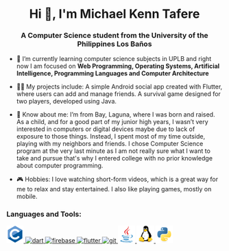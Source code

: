 <h1 align="center">Hi 👋, I'm Michael Kenn Tafere</h1>
<h3 align="center">A Computer Science student from the University of the Philippines Los Baños</h3>

- 🌱 I’m currently learning computer science subjects in UPLB and right now I am focused on **Web Programming, Operating Systems, Artificial Intelligence, Programming Languages and Computer Architecture**

- 👨‍💻 My projects include: A simple Android social app created with Flutter, where users can add and manage friends. A survival game designed for two players, developed using Java.

- 📄 Know about me: I’m from Bay, Laguna, where I was born and raised. As a child, and for a good part of my junior high years, I wasn’t very interested in computers or digital devices maybe due to lack of exposure to those things. Instead, I spent most of my time outside, playing with my neighbors and friends. I chose Computer Science program at the very last minute as I am not really sure what I want to take and pursue that's why I entered college with no prior knowledge about computer programming.

- 🎮 Hobbies: I love watching short-form videos, which is a great way for me to relax and stay entertained. I also like playing games, mostly on mobile.

<h3 align="left">Languages and Tools:</h3>
<p align="left"> <a href="https://www.cprogramming.com/" target="_blank" rel="noreferrer"> <img src="https://raw.githubusercontent.com/devicons/devicon/master/icons/c/c-original.svg" alt="c" width="40" height="40"/> </a> <a href="https://dart.dev" target="_blank" rel="noreferrer"> <img src="https://www.vectorlogo.zone/logos/dartlang/dartlang-icon.svg" alt="dart" width="40" height="40"/> </a> <a href="https://firebase.google.com/" target="_blank" rel="noreferrer"> <img src="https://www.vectorlogo.zone/logos/firebase/firebase-icon.svg" alt="firebase" width="40" height="40"/> </a> <a href="https://flutter.dev" target="_blank" rel="noreferrer"> <img src="https://www.vectorlogo.zone/logos/flutterio/flutterio-icon.svg" alt="flutter" width="40" height="40"/> </a> <a href="https://git-scm.com/" target="_blank" rel="noreferrer"> <img src="https://www.vectorlogo.zone/logos/git-scm/git-scm-icon.svg" alt="git" width="40" height="40"/> </a> <a href="https://www.java.com" target="_blank" rel="noreferrer"> <img src="https://raw.githubusercontent.com/devicons/devicon/master/icons/java/java-original.svg" alt="java" width="40" height="40"/> </a> <a href="https://www.linux.org/" target="_blank" rel="noreferrer"> <img src="https://raw.githubusercontent.com/devicons/devicon/master/icons/linux/linux-original.svg" alt="linux" width="40" height="40"/> </a> <a href="https://www.python.org" target="_blank" rel="noreferrer"> <img src="https://raw.githubusercontent.com/devicons/devicon/master/icons/python/python-original.svg" alt="python" width="40" height="40"/> </a> </p>

